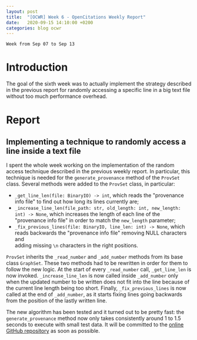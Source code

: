```yaml
---
layout: post
title:  "[OCWR] Week 6 - OpenCitations Weekly Report"
date:   2020-09-15 14:10:00 +0200
categories: blog ocwr
---
```

`Week from Sep 07 to Sep 13`

# Introduction
The goal of the sixth week was to actually implement the strategy described in the previous report for randomly accessing a specific line in a 
big text file without too much performance overhead.

# Report

## Implementing a technique to randomly access a line inside a text file
I spent the whole week working on the implementation of the random access technique described in the previous weekly report. In particular, this 
technique is needed for the `generate_provenance` method of the `ProvSet` class. Several methods were added to the `ProvSet` class, in 
particular:
  * `_get_line_len(file: BinaryIO) -> int`, which reads the "provenance info file" to find out how long its lines currently are;
  * `_increase_line_len(file_path: str, old_length: int, new_length: int) -> None`, which increases the length of each line of the "provenance 
  info file" in order to match the `new_length` parameter;
  * `_fix_previous_lines(file: BinaryIO, line_len: int) -> None`, which reads backwards the "provenance info file" removing NULL characters and  
  adding missing `\n` characters in the right positions.

`ProvSet` inherits the `_read_number` and `_add_number` methods from its base class `GraphSet`. These two methods had to be rewritten in order 
for them to follow the new logic. At the start of every `_read_number` call, `_get_line_len` is now invoked. `_increase_line_len` is now called 
inside `_add_number` only when the updated number to be written does not fit into the line because of the current line length being too short.
Finally, `_fix_previous_lines` is now called at the end of `_add_number`, as it starts fixing lines going backwards from the position of the 
lastly written line.

The new algorithm has been tested and it turned out to be pretty fast: the `generate_provenance` method now only takes consistently around 1 to 
1.5 seconds to execute with small test data. It will be committed to the [online GitHub repository][oc_graphlib_github] as soon as possible.

[oc_graphlib_github]:  https://github.com/iosonopersia/oc_graphlib
